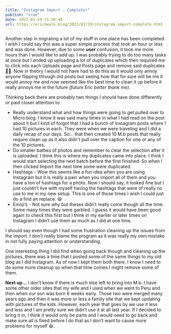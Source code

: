```yaml
---
title: "Instagram Import - Complete!"
publish: "true"
date: 2022-01-19 15:50:40
url: https://ericmwalk.blog/2022/01/19/instagram-import-complete.html
---
```


Another step in migrating a lot of my stuff in one place has been completed. I wish I could say this was a super simple process that took an hour or less and was done. However, due to some **user** confusion, it took me more hours than I would like to add up. I was probably trying to do too many tasks at once but I ended up uploading a lot of duplicates which then required me to click into each Uploads page and Posts page and remove said duplicates 🤦‍♂️. Now in theory I would not have had to do this as it would only annoy anyone flipping through old posts but seeing how that for sure will be me it would annoy me and now seemed like the best time to clean it up before it really annoys me in the future *(future Eric better thank me)*.

Thinking back there are probably two things I should have done differently or paid closer attention to:

- Really understand what and how things were going to get pulled over to Micro.blog. I know it was said many times in what I had read on the post about it but I kind of forgot that I had a bunch of Instagram posts where I had 10 pictures in each. They were when we were traveling and I did a daily recap of our days. So... that then created 10 M.b posts that really require clean up as it also didn't pull over the caption for one or any of the 10 pictures.
- Do smaller bathes of photos and remember to clear the selection after it is uploaded. I think this is where my duplicates came into place. I think I would start selecting the next batch before the first finished. So when I then clicked Import the next time some were duplicated.
- Hashtags - Wow this seems like a fun idea when you are using Instagram but it is really a pain when you import all of them and you have a ton of hashtags for a photo. Now I should say, it looked fine but I just couldn’t live with myself having the hashtags that were of really no use to me in my new setup. This is one of those times I wish I could just do a find an replace. 😆
- Emoji’s - Not sure why but theses didn’t really come though all the time. Some many times they were garbled. I guess it would have been good again to check this first but I think in my earlier or later times on Instagram I didn’t use them as much as I did at one time.

I should say even though I had some frustration cleaning up the issues from the import. I don't really blame the program as it was really my own mistake in not fully paying attention or understanding.

One interesting thing I did find when going back though and cleaning up the pictures, there was a time that I posted some of the same things to my old blog as I did Instagram. As of now I kept them both there. I know I need to do some more cleanup so when that time comes I might remove some of them.

**Next up...** I don’t know if there is much else left to bring into M.b. I have some other older sites that my wife and I used when we went to Peru and then when our son was born 6 weeks early. Those two were merged many years ago and then it was more or less a family site that we kept updating with pictures of the kids. However, each year that goes by we use it less and less and I am pretty sure we didn’t use it at all last year. If I decided to bring it in, I think it would only be parts and I would need to go back and make sure all is fixed before I do that as I don’t want to cause more problems for myself 😆.